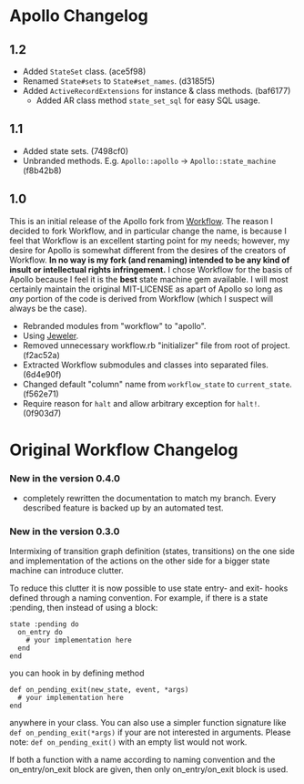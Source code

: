 Apollo Changelog
================

## 1.2

* Added `StateSet` class. (ace5f98)
* Renamed `State#sets` to `State#set_names`. (d3185f5)
* Added `ActiveRecordExtensions` for instance & class methods. (baf6177)
  * Added AR class method `state_set_sql` for easy SQL usage.

## 1.1

* Added state sets. (7498cf0)
* Unbranded methods. E.g. `Apollo::apollo` -> `Apollo::state_machine` (f8b42b8)

## 1.0

This is an initial release of the Apollo fork from [Workflow](http://github.com/geekq/workflow).  The reason I decided to fork Workflow, and in particular change the name, is because I feel that Workflow is an excellent starting point for my needs; however, my desire for Apollo is somewhat different from the desires of the creators of Workflow.  **In no way is my fork (and renaming) intended to be any kind of insult or intellectual rights infringement.**  I chose Workflow for the basis of Apollo because I feel it is the **best** state machine gem available.  I will most certainly maintain the original MIT-LICENSE as apart of Apollo so long as *any* portion of the code is derived from Workflow (which I suspect will always be the case).

* Rebranded modules from "workflow" to "apollo".
* Using [Jeweler](http://github.com/technicalpickles/jeweler).
* Removed unnecessary workflow.rb "initializer" file from root of project. (f2ac52a)
* Extracted Workflow submodules and classes into separated files. (6d4e90f)
* Changed default "column" name from `workflow_state` to `current_state`. (f562e71)
* Require reason for `halt` and allow arbitrary exception for `halt!`. (0f903d7)

Original Workflow Changelog
===========================

### New in the version 0.4.0

* completely rewritten the documentation to match my branch. Every
  described feature is backed up by an automated test.

### New in the version 0.3.0

Intermixing of transition graph definition (states, transitions)
on the one side and implementation of the actions on the other side
for a bigger state machine can introduce clutter.

To reduce this clutter it is now possible to use state entry- and 
exit- hooks defined through a naming convention. For example, if there
is a state :pending, then instead of using a
block:

    state :pending do
      on_entry do
        # your implementation here
      end
    end

you can hook in by defining method 

    def on_pending_exit(new_state, event, *args)
      # your implementation here
    end

anywhere in your class. You can also use a simpler function signature
like `def on_pending_exit(*args)` if your are not interested in
arguments.  Please note: `def on_pending_exit()` with an empty list
would not work.

If both a function with a name according to naming convention and the 
on_entry/on_exit block are given, then only on_entry/on_exit block is used.

